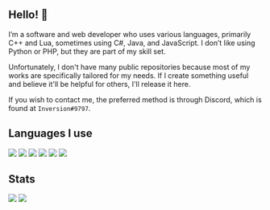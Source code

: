 
## Hello! :wave:

I’m a software and web developer who uses various languages, primarily C++ and Lua, sometimes using C#, Java, and JavaScript. I don’t like using Python or PHP, but they are part of my skill set.

Unfortunately, I don't have many public repositories because most of my works are specifically tailored for my needs. If I create something useful and believe it'll be helpful for others, I'll release it here.

If you wish to contact me, the preferred method is through Discord, which is found at `Inversion#9797`.

## Languages I use
![](https://img.shields.io/badge/C++-00599C?style=flat-square&logo=C%2B%2B&labelColor=00599C&logoColor=ffffff)
[![](https://img.shields.io/badge/CSharp-239120?style=flat-square&logo=C-Sharp&labelColor=239120&logoColor=ffffff)](https://docs.microsoft.com/en-us/dotnet/csharp)
[![](https://img.shields.io/badge/Lua-2C2D72?style=flat-square&logo=Lua&labelColor=2C2D72&logoColor=ffffff)](https://lua.org)
[![](https://img.shields.io/badge/Java-007396?style=flat-square&logo=Java&labelColor=007396&logoColor=ffffff)](https://www.oracle.com/uk/java/technologies/javase-downloads.html)
[![](https://img.shields.io/badge/Node.js-339933?style=flat-square&logo=Node.js&labelColor=339933&logoColor=ffffff)](https://nodejs.org)
[![](https://img.shields.io/badge/Python-3776AB?style=flat-square&logo=Python&labelColor=3776AB&logoColor=ffffff)](https://python.org)
## Stats
[![](https://github-readme-stats-ecru-eight.vercel.app/api?username=NeoInversion&theme=radical&count_private=true&show_icons=true&cache_seconds=1800)](https://github.com/NeoInversion)
[![](https://github-readme-stats-ecru-eight.vercel.app/api/top-langs/?username=NeoInversion&theme=radical&layout=compact&langs_count=10&hide=HTML&cache_seconds=1800)](https://github.com/NeoInversion)
